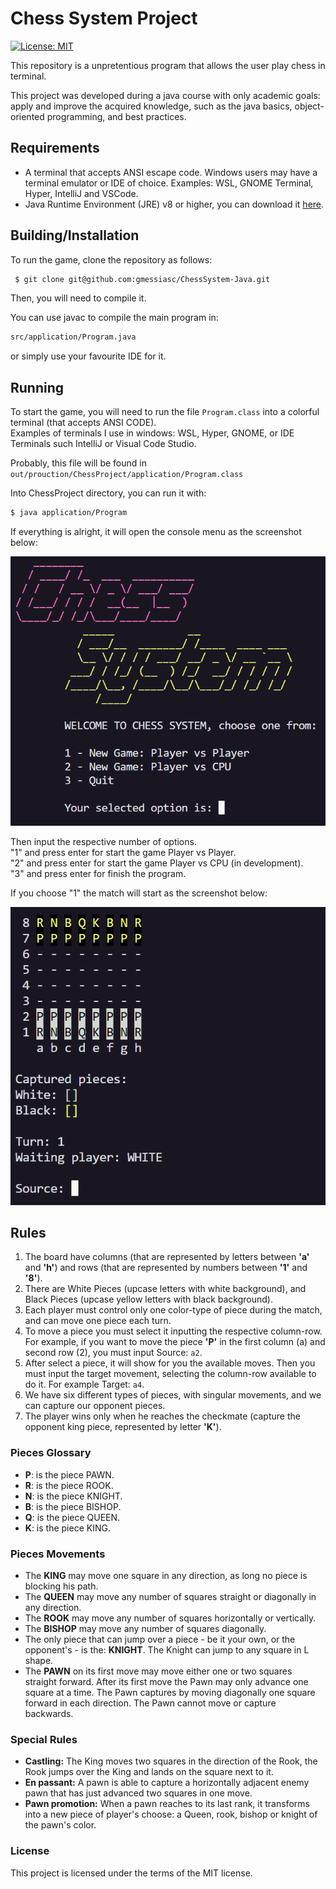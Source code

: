# Chess System Project
[![License: MIT](https://img.shields.io/badge/License-MIT-yellow.svg)](https://opensource.org/licenses/MIT)


This repository is a unpretentious program that allows the user play chess in terminal. 

This project was developed during a java course with only academic goals: apply and improve the acquired knowledge, such as the java basics, object-oriented programming, and best practices.


## Requirements

- A terminal that accepts ANSI escape code. Windows users may have a terminal emulator or IDE of choice. Examples: WSL, GNOME Terminal, Hyper, IntelliJ and VSCode.
- Java Runtime Environment (JRE) v8 or higher, you can download it [here](https://www.java.com/pt-BR/download/).

## Building/Installation

To run the game, clone the repository as follows: <br>
```bash
 $ git clone git@github.com:gmessiasc/ChessSystem-Java.git
```

Then, you will need to compile it.

You can use javac to compile the main program in: 
```bash
src/application/Program.java
```

or simply use your favourite IDE for it.

## Running

To start the game, you will need to run the file ```Program.class``` into a colorful terminal (that accepts ANSI CODE).<br>
Examples of terminals I use in windows: WSL, Hyper, GNOME, or IDE Terminals such IntelliJ or Visual Code Studio.

Probably, this file will be found in ```out/prouction/ChessProject/application/Program.class```

Into ChessProject directory, you can run it with:<br>
```bash
$ java application/Program
```

If everything is alright, it will open the console menu as the screenshot below:

![Menu screenshot](src/imgs/menu.png)

Then input the respective number of options.<br>
"1" and press enter for start the game Player vs Player.<br>
"2" and press enter for start the game Player vs CPU (in development).<br>
"3" and press enter for finish the program.

If you choose "1" the match will start as the screenshot below:

![Match screenshot](src/imgs/match.png)

## Rules

1. The board have columns (that are represented by letters between **'a'** and **'h'**) and rows (that are represented by numbers between **'1'** and **'8'**).
2. There are White Pieces (upcase letters with white background), and Black Pieces (upcase yellow letters with black background).
3. Each player must control only one color-type of piece during the match, and can move one piece each turn.
4. To move a piece you must select it inputting the respective column-row. For example, if you want to move the piece **'P'** in the first column (a) and second row (2), you must input Source: ```a2```.
5. After select a piece, it will show for you the available moves. Then you must input the target movement, selecting the column-row available to do it. For example Target: ```a4```.
6. We have six different types of pieces, with singular movements, and we can capture our opponent pieces.
7. The player wins only when he reaches the checkmate (capture the opponent king piece, represented by letter **'K'**).

### Pieces Glossary

- **P**: is the piece PAWN.
- **R**: is the piece ROOK.
- **N**: is the piece KNIGHT.
- **B**: is the piece BISHOP.
- **Q**: is the piece QUEEN.
- **K**: is the piece KING.

### Pieces Movements

- The **KING** may move one square in any direction, as long no piece is blocking his path.
- The **QUEEN** may move any number of squares straight or diagonally in any direction.
- The **ROOK** may move any number of squares horizontally or vertically.
- The **BISHOP** may move any number of squares diagonally.
- The only piece that can jump over a piece - be it your own, or the opponent's - is the: **KNIGHT**. The Knight can jump to any square in L shape.
- The **PAWN** on its first move may move either one or two squares straight forward. After its first move the Pawn may only advance one square at a time. The Pawn captures by moving diagonally one square forward in each direction. The Pawn cannot move or capture backwards. 

### Special Rules

- **Castling:**  The King moves two squares in the direction of the Rook, the Rook jumps over the King and lands on the square next to it.
- **En passant:**  A pawn is able to capture a horizontally adjacent enemy pawn that has just advanced two squares in one move.
- **Pawn promotion:** When a pawn reaches to its last rank, it transforms into a new piece of player's choose: a Queen, rook, bishop or knight of the pawn's color.

### License

This project is licensed under the terms of the MIT license.